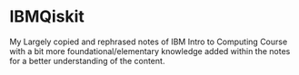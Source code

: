 # IBMQiskit
My Largely copied and rephrased notes of IBM Intro to Computing Course with a bit more 
foundational/elementary knowledge added within the notes for a better understanding of the content.
